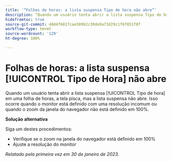 ```yaml
---
title: '“Folhas de horas: a lista suspensa Tipo de hora não abre”'
description: “Quando um usuário tenta abrir a lista suspensa Tipo de hora em uma folha de horas, a tela pisca, mas a lista suspensa não abre. Isso ocorre quando o monitor está definido com uma resolução incomum ou quando o zoom da janela do navegador não está definido em 100%.”
hidefromtoc: true
source-git-commit: 48d4f681fcae589b2c39de9a73d29c1f6f851f8f
workflow-type: tm+mt
source-wordcount: '129'
ht-degree: 100%

---
```



# Folhas de horas: a lista suspensa [!UICONTROL Tipo de Hora] não abre

Quando um usuário tenta abrir a lista suspensa [!UICONTROL Tipo de hora] em uma folha de horas, a tela pisca, mas a lista suspensa não abre. Isso ocorre quando o monitor está definido com uma resolução incomum ou quando o zoom da janela do navegador não está definido em 100%.

**Solução alternativa**

Siga um destes procedimentos:

* Verifique se o zoom na janela do navegador está definido em 100%
* Ajuste a resolução do monitor

_Relatado pela primeira vez em 30 de janeiro de 2023._


